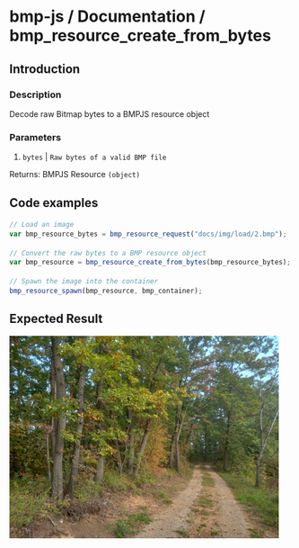 # bmp-js / Documentation / bmp_resource_create_from_bytes

## Introduction

### Description

Decode raw Bitmap bytes to a BMPJS resource object

### Parameters

1. `bytes` | `Raw bytes of a valid BMP file`

Returns: BMPJS Resource `(object)`

## Code examples

```js
// Load an image
var bmp_resource_bytes = bmp_resource_request("docs/img/load/2.bmp");

// Convert the raw bytes to a BMP resource object
var bmp_resource = bmp_resource_create_from_bytes(bmp_resource_bytes);

// Spawn the image into the container
bmp_resource_spawn(bmp_resource, bmp_container);
```

## Expected Result

![expected-result](./img/005.png)
